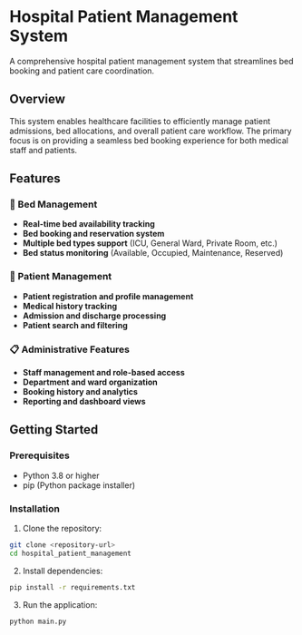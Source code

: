 # Hospital Patient Management System

A comprehensive hospital patient management system that streamlines bed booking and patient care coordination.

## Overview

This system enables healthcare facilities to efficiently manage patient admissions, bed allocations, and overall patient care workflow. The primary focus is on providing a seamless bed booking experience for both medical staff and patients.

## Features

### 🏥 Bed Management
- **Real-time bed availability tracking**
- **Bed booking and reservation system**
- **Multiple bed types support** (ICU, General Ward, Private Room, etc.)
- **Bed status monitoring** (Available, Occupied, Maintenance, Reserved)

### 👥 Patient Management
- **Patient registration and profile management**
- **Medical history tracking**
- **Admission and discharge processing**
- **Patient search and filtering**

### 📋 Administrative Features
- **Staff management and role-based access**
- **Department and ward organization**
- **Booking history and analytics**
- **Reporting and dashboard views**

## Getting Started

### Prerequisites
- Python 3.8 or higher
- pip (Python package installer)

### Installation

1. Clone the repository:
```bash
git clone <repository-url>
cd hospital_patient_management
```

2. Install dependencies:
```bash
pip install -r requirements.txt
```

3. Run the application:
```bash
python main.py
```




